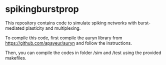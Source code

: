 # spikingburstprop
This repository contains code to simulate spiking networks with burst-mediated plasticity and multiplexing.

To compile this code, first compile the auryn library from 
https://github.com/apayeur/auryn
and follow the instructions.

Then, you can compile the codes in folder /sim and /test using the provided makefiles.
